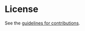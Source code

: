 # License

See the
[guidelines for contributions](https://github.com/wcsmith/draft-quic-receive-ts/blob/main/CONTRIBUTING.md).
